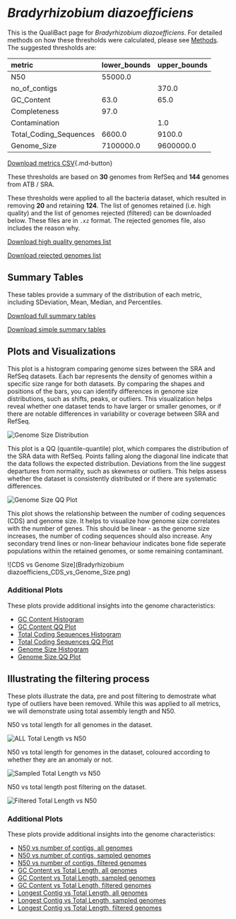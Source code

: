 # *Bradyrhizobium diazoefficiens*

This is the QualiBact page for *Bradyrhizobium diazoefficiens*. For detailed methods on how these thresholds were calculated, please see [Methods](../../methods.md).
The suggested thresholds are: 

| metric                 | lower_bounds   | upper_bounds   |
|:-----------------------|:---------------|:---------------|
| N50                    | 55000.0        |                |
| no_of_contigs          |                | 370.0          |
| GC_Content             | 63.0           | 65.0           |
| Completeness           | 97.0           |                |
| Contamination          |                | 1.0            |
| Total_Coding_Sequences | 6600.0         | 9100.0         |
| Genome_Size            | 7100000.0      | 9600000.0      |

[Download metrics CSV](Bradyrhizobium_diazoefficiens_metrics.csv){.md-button}


These thresholds are based on **30** genomes from RefSeq and **144** genomes from ATB / SRA.

These thresholds were applied to all the bacteria dataset, which resulted in removing **20** and retaining **124**.
The list of genomes retained (i.e. high quality) and the list of genomes rejected (filtered) can be downloaded below. These files are in `.xz` format. The rejected genomes file, also includes the reason why.

[Download high quality genomes list](Bradyrhizobium_diazoefficiens_high_quality_genomes.csv.xz)


[Download rejected genomes list](Bradyrhizobium_diazoefficiens_filtered_out_genomes.csv.xz)



## Summary Tables
These tables provide a summary of the distribution of each metric, including SDeviation, Mean, Median, and Percentiles.

[Download full summary tables](summary.csv)

[Download simple summary tables](selected_summary.csv)

## Plots and Visualizations

This plot is a histogram comparing genome sizes between the SRA and RefSeq datasets. Each bar represents the density of genomes within a specific size range for both datasets. By comparing the shapes and positions of the bars, you can identify differences in genome size distributions, such as shifts, peaks, or outliers. This visualization helps reveal whether one dataset tends to have larger or smaller genomes, or if there are notable differences in variability or coverage between SRA and RefSeq.

![Genome Size Distribution](Genome_Size_refseq_histogram_kde.png)

This plot is a QQ (quantile-quantile) plot, which compares the distribution of the SRA data with RefSeq. Points falling along the diagonal line indicate that the data follows the expected distribution. Deviations from the line suggest departures from normality, such as skewness or outliers. This helps assess whether the dataset is consistently distributed or if there are systematic differences.

![Genome Size QQ Plot](Genome_Size_refseq_qqplot.png)

This plot shows the relationship between the number of coding sequences (CDS) and genome size. It helps to visualize how genome size correlates with the number of genes. This should be linear - as the genome size increases, the number of coding sequences should also increase. Any secondary trend lines or non-linear behaviour indicates bone fide seperate populations within the retained genomes, or some remaining contaminant. 

![CDS vs Genome Size](Bradyrhizobium diazoefficiens_CDS_vs_Genome_Size.png)

### Additional Plots

These plots provide additional insights into the genome characteristics:

- [GC Content Histogram](GC_Content_refseq_histogram_kde.png)
- [GC Content QQ Plot](GC_Content_refseq_qqplot.png)
- [Total Coding Sequences Histogram](Total_Coding_Sequences_refseq_histogram_kde.png)
- [Total Coding Sequences QQ Plot](Total_Coding_Sequences_refseq_qqplot.png)
- [Genome Size Histogram](Genome_Size_refseq_histogram_kde.png)
- [Genome Size QQ Plot](Genome_Size_refseq_qqplot.png)
## Illustrating the filtering process
These plots illustrate the data, pre and post filtering to demostrate what type of outliers have been removed. While this was applied to all metrics, we will demonstrate using total assembly length and N50.

N50 vs total length for all genomes in the dataset.

![ALL Total Length vs N50](Bradyrhizobium_diazoefficiens_all_total_length_N50.png)

N50 vs total length for genomes in the dataset, coloured according to whether they are an anomaly or not.

![Sampled Total Length vs N50](Bradyrhizobium_diazoefficiens_sample_total_length_N50.png)

N50 vs total length post filtering on the dataset.

![Filtered Total Length vs N50](Bradyrhizobium_diazoefficiens_filt_total_length_N50.png)

### Additional Plots

These plots provide additional insights into the genome characteristics:

- [N50 vs number of contigs, all genomes](Bradyrhizobium_diazoefficiens_all_N50_number.png)
- [N50 vs number of contigs, sampled genomes](Bradyrhizobium_diazoefficiens_sample_N50_number.png)
- [N50 vs number of contigs, filtered genomes](Bradyrhizobium_diazoefficiens_filt_N50_number.png)
- [GC Content vs Total Length, all genomes](Bradyrhizobium_diazoefficiens_all_total_length_GC_Content.png)
- [GC Content vs Total Length, sampled genomes](Bradyrhizobium_diazoefficiens_sample_total_length_GC_Content.png)
- [GC Content vs Total Length, filtered genomes](Bradyrhizobium_diazoefficiens_filt_total_length_GC_Content.png)
- [Longest Contig vs Total Length, all genomes](Bradyrhizobium_diazoefficiens_all_total_length_longest.png)
- [Longest Contig vs Total Length, sampled genomes](Bradyrhizobium_diazoefficiens_sample_total_length_longest.png)
- [Longest Contig vs Total Length, filtered genomes](Bradyrhizobium_diazoefficiens_filt_total_length_longest.png)
